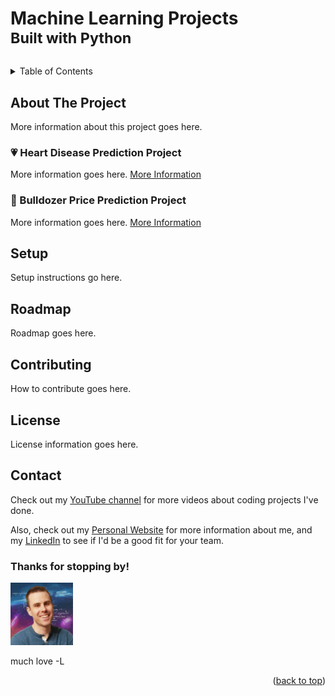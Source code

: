 <a name="readme-top"></a>

# Machine Learning Projects<br><sup>Built with Python</sup>


<details>
  <summary>Table of Contents</summary>
  <ol>
    <li>
      <a href="#about-the-projects">About The Project</a>
      <ul>
        <li><a href="#built-with">Built With</a></li>
        <li><a href="#heart-disease-prediction-project">Heart Disease Prediction Project</a></li>
        <li><a href="#bulldozer-price-prediction-project">Bulldozer Price Prediction Project</a></li>
      </ul>
    </li>
    <li><a href="#setup">Setup</a></li>
    <li><a href="#roadmap">Roadmap</a></li>
    <li><a href="#contributing">Contributing</a></li>
    <li><a href="#license">License</a></li>
    <li><a href="#contact">Contact</a></li>
  </ol>
</details>

## About The Project

More information about this project goes here.

### 💗 Heart Disease Prediction Project

More information goes here.
<a href="https://github.com/lorenarms/Machine_Learning/blob/main/heart_disease_project/info.md">More Information</a>

### 🚧 Bulldozer Price Prediction Project

More information goes here.
<a href="https://github.com/lorenarms/Machine_Learning/blob/main/heart_disease_project/info.md">More Information</a>

## Setup

Setup instructions go here.

## Roadmap

Roadmap goes here.

## Contributing

How to contribute goes here.

## License

License information goes here.

## Contact

<p>Check out my <a href="https://www.youtube.com/channel/UCGtp8PRHgPCQHYoSxbMST8A" target="_blank">YouTube channel</a> for more videos about coding projects I've done.</p>
<p>Also, check out my <a href="http://artllj.com" target="_blank">Personal Website</a> for more information about me, and my <a href="https://www.linkedin.com/in/lorenarms95/" target="_blank">LinkedIn</a> to see if I'd be a good fit for your team. </p>
<h3>Thanks for stopping by!</h3>
<img src="https://github.com/lorenarms/SNHU_CS_370_Emerging_Trends_in_CS/blob/main/images/profile.png" alt="[picture of me]" style="width:100px;">
<p>much love
-L
</p>

<p align="right">(<a href="#readme-top">back to top</a>)</p>

